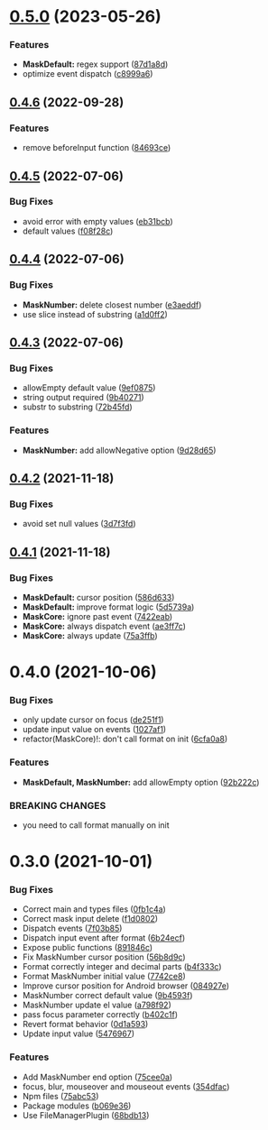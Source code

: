 # [0.5.0](https://github.com/ionited/mask/compare/0.4.6...0.5.0) (2023-05-26)

### Features

* **MaskDefault:** regex support ([87d1a8d](https://github.com/ionited/mask/commit/87d1a8d262fc160b44699d231b80fdae22cfe249))
* optimize event dispatch ([c8999a6](https://github.com/ionited/mask/commit/c8999a61736b63b4968da50c5bd62385cb6171b2))

## [0.4.6](https://github.com/ionited/mask/compare/0.4.5...0.4.6) (2022-09-28)

### Features

* remove beforeInput function ([84693ce](https://github.com/ionited/mask/commit/84693ceaddf4335b202ca14384363030e27b16d2))

## [0.4.5](https://github.com/ionited/mask/compare/0.4.4...0.4.5) (2022-07-06)

### Bug Fixes

* avoid error with empty values ([eb31bcb](https://github.com/ionited/mask/commit/eb31bcb32e9bc0b642a5c25b4844e8f9c1358c32))
* default values ([f08f28c](https://github.com/ionited/mask/commit/f08f28c77f736550097b25b0b42eaa2a6b106309))

## [0.4.4](https://github.com/ionited/mask/compare/0.4.3...0.4.4) (2022-07-06)

### Bug Fixes

* **MaskNumber:** delete closest number ([e3aeddf](https://github.com/ionited/mask/commit/e3aeddfdba3ab054d382621e624ce12ed6596b2a))
* use slice instead of substring ([a1d0ff2](https://github.com/ionited/mask/commit/a1d0ff25706c82aeae0dc8cd368b8b9b75683fda))

## [0.4.3](https://github.com/ionited/mask/compare/0.4.2...0.4.3) (2022-07-06)

### Bug Fixes

* allowEmpty default value ([9ef0875](https://github.com/ionited/mask/commit/9ef0875f4ce178a1c31b55d07488d98999cbafc7))
* string output required ([9b40271](https://github.com/ionited/mask/commit/9b40271ee0ff5f428235ab1cec1a146bcfb799b8))
* substr to substring ([72b45fd](https://github.com/ionited/mask/commit/72b45fd491b830e431967c310e69589b23933f0e))

### Features

* **MaskNumber:** add allowNegative option ([9d28d65](https://github.com/ionited/mask/commit/9d28d657a2151af4a3a4ac446a1024a2056f1c9d))

## [0.4.2](https://github.com/ionited/mask/compare/0.4.1...0.4.2) (2021-11-18)

### Bug Fixes

* avoid set null values ([3d7f3fd](https://github.com/ionited/mask/commit/3d7f3fd2ac7723d14909ec1fff2609f75289e13d))


## [0.4.1](https://github.com/ionited/mask/compare/0.4.0...0.4.1) (2021-11-18)

### Bug Fixes

* **MaskDefault:** cursor position ([586d633](https://github.com/ionited/mask/commit/586d6331447b8fa946a7ebb58f1ea245b540a677))
* **MaskDefault:** improve format logic ([5d5739a](https://github.com/ionited/mask/commit/5d5739a96bd83aa9a37c26be1e1ac52cb3ed79fb))
* **MaskCore:** ignore past event ([7422eab](https://github.com/ionited/mask/commit/7422eaba1d67776cc163b5c5a0e61cf38373ff6c))
* **MaskCore:** always dispatch event ([ae3ff7c](https://github.com/ionited/mask/commit/ae3ff7cde145235078631917177279b9c2034edd))
* **MaskCore:** always update ([75a3ffb](https://github.com/ionited/mask/commit/75a3ffbcf6c87e5cd803118fbf9584af48e57e29))


# 0.4.0 (2021-10-06)

### Bug Fixes

* only update cursor on focus ([de251f1](https://github.com/ionited/mask/commit/de251f19897b8e6c0852d356f4e0b7bdc48741e0))
* update input value on events ([1027af1](https://github.com/ionited/mask/commit/1027af18a6b67e78a43cb53746b505faae2f81d4))
* refactor(MaskCore)!: don't call format on init ([6cfa0a8](https://github.com/ionited/mask/commit/6cfa0a8591b6402002ef0037590730474321ae85))

### Features

* **MaskDefault, MaskNumber:** add allowEmpty option ([92b222c](https://github.com/ionited/mask/commit/92b222ccb28b5dccc5f27be8a5dfd7cae63afbd6))

### BREAKING CHANGES

* you need to call format manually on init


# 0.3.0 (2021-10-01)

### Bug Fixes

* Correct main and types files ([0fb1c4a](https://github.com/ionited/mask/commit/0fb1c4aa30b33ad8d59539a9282e7356d5e19c00))
* Correct mask input delete ([f1d0802](https://github.com/ionited/mask/commit/f1d0802e33628068d441994254e5a37039c0730c))
* Dispatch events ([7f03b85](https://github.com/ionited/mask/commit/7f03b852dced9990a2972a6c645523fd90ab1742))
* Dispatch input event after format ([6b24ecf](https://github.com/ionited/mask/commit/6b24ecf4643776da49a516cbacc7863d567c1fb6))
* Expose public functions ([891846c](https://github.com/ionited/mask/commit/891846cc7b65bc31eff5ca4f4a38fd0422f3945c))
* Fix MaskNumber cursor position ([56b8d9c](https://github.com/ionited/mask/commit/56b8d9c05008fe99f83397e3ac5adad64369606c))
* Format correctly integer and decimal parts ([b4f333c](https://github.com/ionited/mask/commit/b4f333c93a5f20d8e28527e6635d43f0aa58b37b))
* Format MaskNumber initial value ([7742ce8](https://github.com/ionited/mask/commit/7742ce8e65c7c839759927f7d39ebc19a897299b))
* Improve cursor position for Android browser ([084927e](https://github.com/ionited/mask/commit/084927eb1c9b02cea047f4da2ec7f251d5b2add2))
* MaskNumber correct default value ([9b4593f](https://github.com/ionited/mask/commit/9b4593f171636117628c436717a3b4de2b21a8ed))
* MaskNumber update el value ([a798f92](https://github.com/ionited/mask/commit/a798f92d23251a7ea19d62c140185855c76cb407))
* pass focus parameter correctly ([b402c1f](https://github.com/ionited/mask/commit/b402c1f5c96f615092d89c437109695abef00faf))
* Revert format behavior ([0d1a593](https://github.com/ionited/mask/commit/0d1a593902561854605985de0c3a462a07fde250))
* Update input value ([5476967](https://github.com/ionited/mask/commit/54769671075cb4ecdbb1c97129d9cecc01a9f7b5))

### Features

* Add MaskNumber end option ([75cee0a](https://github.com/ionited/mask/commit/75cee0a888a3eb99d94e0c389142116f866fb524))
* focus, blur, mouseover and mouseout events ([354dfac](https://github.com/ionited/mask/commit/354dfac70b956008ce2e3365e70045e36a7b7294))
* Npm files ([75abc53](https://github.com/ionited/mask/commit/75abc530a30e892d6334ff0184d05f82b04e97fe))
* Package modules ([b069e36](https://github.com/ionited/mask/commit/b069e3655e5b07853b1f97873ff8af4578f76979))
* Use FileManagerPlugin ([68bdb13](https://github.com/ionited/mask/commit/68bdb13dafa512344950b9bbdf3fa45baffb7ea1))
